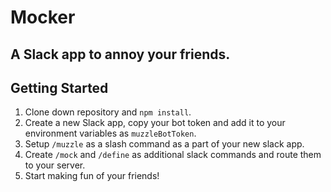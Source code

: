 # Mocker

## A Slack app to annoy your friends.

## Getting Started

1. Clone down repository and `npm install`.
2. Create a new Slack app, copy your bot token and add it to your environment variables as `muzzleBotToken`.
3. Setup `/muzzle` as a slash command as a part of your new slack app.
4. Create `/mock` and `/define` as additional slack commands and route them to your server.
5. Start making fun of your friends!
